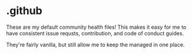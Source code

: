 # .github

These are my default community health files! This makes it easy for me to have consistent issue requsts, contribution, and code of conduct guides.

They're fairly vanilla, but still allow me to keep the managed in one place.
